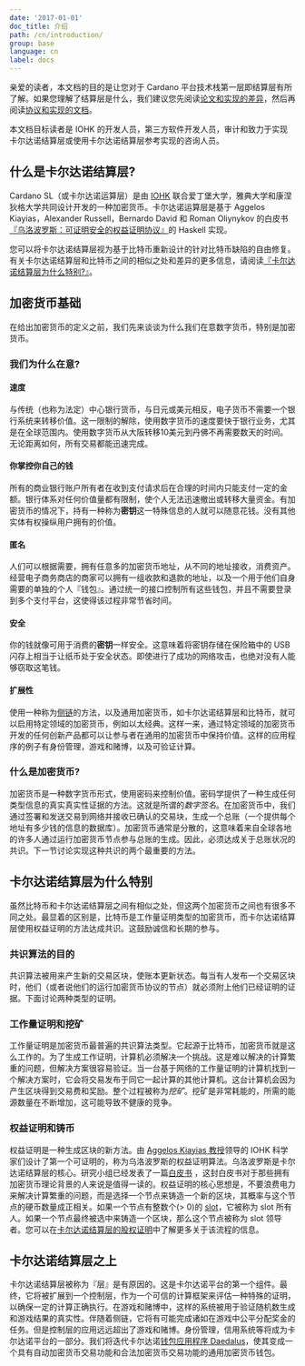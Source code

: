 ```yaml
---
date: '2017-01-01'
doc_title: 介绍
path: /cn/introduction/
group: base
language: cn
label: docs
---
```


<!-- Reviewed at d0868afac50ba6ffcbd95054e65cbf77fa513082 -->

亲爱的读者，本文档的目的是让您对于 Cardano 平台技术栈第一层即结算层有所了解。如果您理解了结算层是什么，我们建议您先阅读[论文和实现的差异](/cardano/differences/)，然后再阅读[协议和实现的文档](/technical/protocols/csl-application-level/)。

本文档目标读者是 IOHK 的开发人员，第三方软件开发人员，审计和致力于实现卡尔达诺结算层或使用卡尔达诺结算层参考实现的咨询人员。

<!-- CARDANO_SL_README_BEGIN_1 -->
## 什么是卡尔达诺结算层?

Cardano SL（或卡尔达诺运算层）是由 [IOHK](https://iohk.io/team) 联合爱丁堡大学，雅典大学和康涅狄格大学共同设计开发的一种加密货币。卡尔达诺运算层是基于 Aggelos Kiayias，Alexander Russell，Bernardo David 和 Roman Oliynykov 的白皮书 [『乌洛波罗斯：可证明安全的权益证明协议』](https://iohk.io/research/papers/#9BKRHCSI)的 Haskell 实现。

您可以将卡尔达诺结算层视为基于比特币重新设计的针对比特币缺陷的自由修复。 有关卡尔达诺结算层和比特币之间的相似之处和差异的更多信息，请阅读[『卡尔达诺结算层为什么特别?』](http://cardanodocs.com/introduction/cn/#%E5%8D%A1%E5%B0%94%E8%BE%BE%E8%AF%BA%E8%BF%90%E7%AE%97%E5%B1%82%E4%B8%BA%E4%BB%80%E4%B9%88%E7%89%B9%E5%88%AB)。


<!-- CARDANO_SL_README_END_1 -->

## 加密货币基础


在给出加密货币的定义之前，我们先来谈谈为什么我们在意数字货币，特别是加密货币。

### 我们为什么在意?

#### 速度

与传统（也称为法定）中心银行货币，与日元或美元相反，电子货币不需要一个银行系统来转移价值。这一限制的解除，使用数字货币的速度要快于银行业务，尤其是在全球范围内。使用数字货币从大阪转移10美元到丹佛不再需要数天的时间。无论距离如何，所有交易都能迅速完成。


#### 你掌控你自己的钱

所有的商业银行账户所有者在收到支付请求后在合理的时间内只能支付一定的金额。银行体系对任何价值量都有限制，使个人无法迅速撤出或转移大量资金。有加密货币的情况下，持有一种称为**密钥**这一特殊信息的人就可以随意花钱。没有其他实体有权操纵用户拥有的价值。


#### 匿名

人们可以根据需要，拥有任意多的加密货币地址，从不同的地址接收，消费资产。经营电子商务商店的商家可以拥有一组收款和退款的地址，以及一个用于他们自身需要的单独的个人『钱包』。通过统一的接口控制所有这些钱包，并且不需要登录到多个支付平台，这使得该过程非常节省时间。

#### 安全

你的钱就像可用于消费的**密钥**一样安全。这意味着将密钥存储在保险箱中的 USB 闪存上相当于让纸币处于安全状态。即使进行了成功的网络攻击，也绝对没有人能够窃取这笔钱。

#### 扩展性

使用一种称为[侧链](https://www.blockstream.com/sidechains.pdf)的方法，以及通用加密货币，如卡尔达诺结算层和比特币，就可以启用特定领域的加密货币，例如以太经典。这样一来，通过特定领域的加密货币开发的任何创新产品都可以让参与者在通用的加密货币中保持价值。这样的应用程序的例子有身份管理，游戏和赌博，以及可验证计算。


### 什么是加密货币?

加密货币是一种数字货币形式，使用密码来控制价值。密码学提供了一种生成任何类型信息的真实真实性证据的方法。这就是所谓的*数字签名*。在加密货币中，我们通过签署和发送交易到网络并接收已确认的交易块，生成一个总账（一个提供每个地址有多少钱的信息的数据库）。加密货币通常是分散的，这意味着来自全球各地的许多人通过运行加密货币节点参与总账的生成。因此，必须达成关于总账状况的共识。下一节讨论实现这种共识的两个最重要的方法。


## 卡尔达诺结算层为什么特别

<!-- v0.1.0.0 -->

虽然比特币和卡尔达诺结算层之间有相似之处，但这两个加密货币之间也有很多不同之处。最显着的区别是，比特币是工作量证明类型的加密货币，而卡尔达诺结算层使用权益证明的方法达成共识。这鼓励诚信和长期的参与。


### 共识算法的目的


共识算法被用来产生新的交易区块，使账本更新状态。每当有人发布一个交易区块时，他们（或者说他们的运行加密货币协议的节点）就必须附上他们已经证明的证据。下面讨论两种类型的证明。


### 工作量证明和挖矿

工作量证明是加密货币最普遍的共识算法类型。它起源于比特币，加密货币就是这么工作的。为了生成工作证明，计算机必须解决一个挑战。这是难以解决的计算繁重的问题，但解决方案很容易验证。当一台基于网络的工作量证明的计算机找到一个解决方案时，它会将交易发布于同它一起计算的其他计算机。这台计算机会因为产生区块得到交易费和奖励。整个过程被称为*挖矿*。挖矿是非常耗能的，所需的能源数量在不断增加，这可能导致不健康的竞争。

### 权益证明和铸币

权益证明是一种生成区块的新方法。由 [Aggelos Kiayias 教授](https://iohk.io/team/aggelos-kiayias/)领导的 IOHK 科学家们设计了第一个可证明的，称为乌洛波罗斯的权益证明算法。乌洛波罗斯是卡尔达诺结算层的核心。研究小组已经发表了一篇[白皮书](https://iohk.io/research/papers/a-provably-secure-proof-of-stake-blockchain-protocol/) ，这封白皮书对于那些拥有加密货币理论背景的人来说是值得一读的。权益证明的核心思想是，不要浪费电力来解决计算繁重的问题，而是选择一个节点来铸造一个新的区块，其概率与这个节点的硬币数量成正相关。如果一个节点有整数个(&gt; 0)的 [slot](/cardano/proof-of-stake/#stake)，它被称为 slot 所有人。如果一个节点最终被选中来铸造一个区块，那么这个节点被称为 slot 领导者。您可以在[卡尔达诺结算层的股权证明](/cardano/proof-of-stake/)中了解更多关于该流程的信息。


<!-- CARDANO_SL_README_BEGIN_2 -->
## 卡尔达诺结算层之上


卡尔达诺结算层被称为『层』是有原因的。这是卡尔达诺平台的第一个组件。最终，它将被扩展到一个控制层，作为一个可信的计算框架来评估一种特殊的证明，以确保一定的计算正确执行。在游戏和赌博中，这样的系统被用于验证随机数生成和游戏结果的真实性。伴随着侧链，它将有可能完成诸如在游戏中公平分配奖金的任务。但是控制层的应用远远超出了游戏和赌博。身份管理，信用系统等将成为卡尔达诺平台的一部分。我们将迭代卡尔达诺[钱包应用程序 Daedalus](https://github.com/input-output-hk/daedalus)，使其变成一个具有自动加密货币交易功能和合法加密货币交易功能的通用加密货币钱包。


<!-- CARDANO_SL_README_END_2 -->
